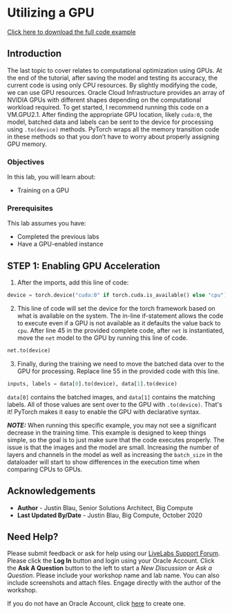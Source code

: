 # Utilizing a GPU

[Click here to download the full code example](https://objectstorage.us-ashburn-1.oraclecloud.com/p/UudtANEChREpKXDjzRvqRzNPhPJpTEMfq5BHf6Ym7H12zSE8wGcTtwabHyxpcpow/n/c4u03/b/ai-ml-library/o/jblau-image-classification-pytorch.zip)

## Introduction

The last topic to cover relates to computational optimization using GPUs. At the end of the tutorial, after saving the model and testing its accuracy, the current code is using only CPU resources. By slightly modifying the code, we can use GPU resources. Oracle Cloud Infrastructure provides an array of NVIDIA GPUs with different shapes depending on the computational workload required. To get started, I recommend running this code on a VM.GPU2.1. After finding the appropriate GPU location, likely `cuda:0`, the model, batched data and labels can be sent to the device for processing using `.to(device)` methods. PyTorch wraps all the memory transition code in these methods so that you don’t have to worry about properly assigning GPU memory.

### Objectives
In this lab, you will learn about:
* Training on a GPU

### Prerequisites

This lab assumes you have:
- Completed the previous labs
- Have a GPU-enabled instance

## **STEP 1**: Enabling GPU Acceleration

1. After the imports, add this line of code:

```python
device = torch.device("cuda:0" if torch.cuda.is_available() else "cpu")
```

2. This line of code will set the device for the torch framework based on what is available on the system. The in-line if-statement allows the code to execute even if a GPU is not available as it defaults the value back to `cpu`. After line 45 in the provided complete code, after `net` is instantiated, move the `net` model to the GPU by running this line of code.

```python
net.to(device)
```

3. Finally, during the training we need to move the batched data over to the GPU for processing. Replace line 55 in the provided code with this line.

```python
inputs, labels = data[0].to(device), data[1].to(device)
```

`data[0]` contains the batched images, and `data[1]` contains the matching labels. All of those values are sent over to the GPU with `.to(device)`. That's it! PyTorch makes it easy to enable the GPU with declarative syntax.

***NOTE:*** When running this specific example, you may not see a significant decrease in the training time. This example is designed to keep things simple, so the goal is to just make sure that the code executes properly. The issue is that the images and the model are small. Increasing the number of layers and channels in the model as well as increasing the `batch_size` in the dataloader will start to show differences in the execution time when comparing CPUs to GPUs.

## Acknowledgements
* **Author** - Justin Blau, Senior Solutions Architect, Big Compute
* **Last Updated By/Date** - Justin Blau, Big Compute, October 2020

## Need Help?
Please submit feedback or ask for help using our [LiveLabs Support Forum](https://community.oracle.com/tech/developers/categories/livelabsdiscussions). Please click the **Log In** button and login using your Oracle Account. Click the **Ask A Question** button to the left to start a *New Discussion* or *Ask a Question*.  Please include your workshop name and lab name.  You can also include screenshots and attach files.  Engage directly with the author of the workshop.

If you do not have an Oracle Account, click [here](https://profile.oracle.com/myprofile/account/create-account.jspx) to create one.